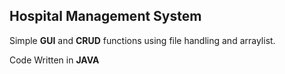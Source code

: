 ## Hospital Management System

Simple __GUI__ and __CRUD__ functions using file handling and arraylist.

Code Written in __JAVA__
